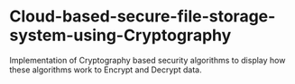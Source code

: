 # Cloud-based-secure-file-storage-system-using-Cryptography

Implementation of Cryptography based security algorithms to display how these algorithms work to Encrypt and Decrypt data.
